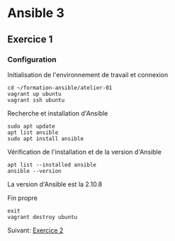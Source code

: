 # Ansible 3
## Exercice 1
### Configuration
Initialisation de l'environnement de travail et connexion
```console
cd ~/formation-ansible/atelier-01
vagrant up ubuntu
vagrant ssh ubuntu
```

Recherche et installation d'Ansible
```console
sudo apt update
apt list ansible
sudo apt install ansible
```

Vérification de l'installation et de la version d'Ansible
```console
apt list --installed ansible
ansible --version
```
La version d'Ansible est la 2.10.8

Fin propre
```console
exit
vagrant destroy ubuntu
```

Suivant: [Exercice 2](https://github.com/Thecoolmagnet/formation-ansible-ema/blob/main/Ansible_3/Ansible_3.2.md)
